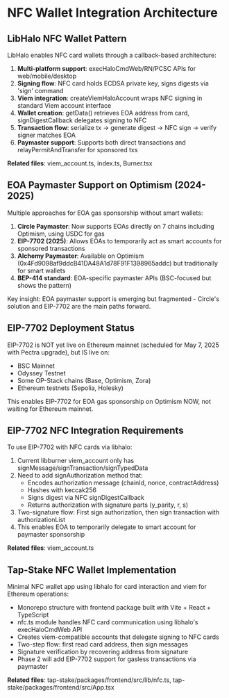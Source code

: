 # NFC Wallet Integration Architecture

## LibHalo NFC Wallet Pattern
LibHalo enables NFC card wallets through a callback-based architecture:
1. **Multi-platform support**: execHaloCmdWeb/RN/PCSC APIs for web/mobile/desktop
2. **Signing flow**: NFC card holds ECDSA private key, signs digests via 'sign' command
3. **Viem integration**: createViemHaloAccount wraps NFC signing in standard Viem account interface
4. **Wallet creation**: getData() retrieves EOA address from card, signDigestCallback delegates signing to NFC
5. **Transaction flow**: serialize tx → generate digest → NFC sign → verify signer matches EOA
6. **Paymaster support**: Supports both direct transactions and relayPermitAndTransfer for sponsored txs

**Related files**: viem_account.ts, index.ts, Burner.tsx

## EOA Paymaster Support on Optimism (2024-2025)
Multiple approaches for EOA gas sponsorship without smart wallets:
1. **Circle Paymaster**: Now supports EOAs directly on 7 chains including Optimism, using USDC for gas
2. **EIP-7702 (2025)**: Allows EOAs to temporarily act as smart accounts for sponsored transactions
3. **Alchemy Paymaster**: Available on Optimism (0x4Fd9098af9ddcB41DA48A1d78F91F1398965addc) but traditionally for smart wallets
4. **BEP-414 standard**: EOA-specific paymaster APIs (BSC-focused but shows the pattern)

Key insight: EOA paymaster support is emerging but fragmented - Circle's solution and EIP-7702 are the main paths forward.

## EIP-7702 Deployment Status
EIP-7702 is NOT yet live on Ethereum mainnet (scheduled for May 7, 2025 with Pectra upgrade), but IS live on:
- BSC Mainnet
- Odyssey Testnet  
- Some OP-Stack chains (Base, Optimism, Zora)
- Ethereum testnets (Sepolia, Holesky)

This enables EIP-7702 for EOA gas sponsorship on Optimism NOW, not waiting for Ethereum mainnet.

## EIP-7702 NFC Integration Requirements
To use EIP-7702 with NFC cards via libhalo:
1. Current libburner viem_account only has signMessage/signTransaction/signTypedData
2. Need to add signAuthorization method that:
   - Encodes authorization message (chainId, nonce, contractAddress)
   - Hashes with keccak256
   - Signs digest via NFC signDigestCallback
   - Returns authorization with signature parts (y_parity, r, s)
3. Two-signature flow: First sign authorization, then sign transaction with authorizationList
4. This enables EOA to temporarily delegate to smart account for paymaster sponsorship

**Related files**: viem_account.ts

## Tap-Stake NFC Wallet Implementation
Minimal NFC wallet app using libhalo for card interaction and viem for Ethereum operations:
- Monorepo structure with frontend package built with Vite + React + TypeScript
- nfc.ts module handles NFC card communication using libhalo's execHaloCmdWeb API
- Creates viem-compatible accounts that delegate signing to NFC cards  
- Two-step flow: first read card address, then sign messages
- Signature verification by recovering address from signature
- Phase 2 will add EIP-7702 support for gasless transactions via paymaster

**Related files**: tap-stake/packages/frontend/src/lib/nfc.ts, tap-stake/packages/frontend/src/App.tsx